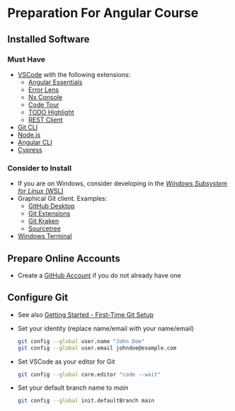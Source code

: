 # Preparation For Angular Course

## Installed Software

### Must Have

* [VSCode](https://code.visualstudio.com/) with the following extensions:
  * [Angular Essentials](https://marketplace.visualstudio.com/items?itemName=johnpapa.angular-essentials)
  * [Error Lens](https://marketplace.visualstudio.com/items?itemName=usernamehw.errorlens)
  * [Nx Console](https://marketplace.visualstudio.com/items?itemName=nrwl.angular-console)
  * [Code Tour](https://marketplace.visualstudio.com/items?itemName=vsls-contrib.codetour)
  * [TODO Highlight](https://marketplace.visualstudio.com/items?itemName=wayou.vscode-todo-highlight)
  * [REST Client](https://marketplace.visualstudio.com/items?itemName=humao.rest-client)
* [Git CLI](https://git-scm.com/)
* [Node.js](https://nodejs.org/en/)
* [Angular CLI](https://angular.io/cli)
* [Cypress](https://docs.cypress.io/guides/getting-started/installing-cypress)

### Consider to Install

* If you are on Windows, consider developing in the [*Windows Subsystem for Linux* (WSL)](https://docs.microsoft.com/de-de/windows/wsl/install)
* Graphical Git client. Examples:
  * [GitHub Desktop](https://desktop.github.com/)
  * [Git Extensions](http://gitextensions.github.io/)
  * [Git Kraken](https://www.gitkraken.com/)
  * [Sourcetree](https://www.sourcetreeapp.com/)
* [Windows Terminal](https://github.com/microsoft/terminal)

## Prepare Online Accounts

* Create a [GitHub Account](https://github.com/signup) if you do not already have one

## Configure Git

* See also [Getting Started - First-Time Git Setup](https://git-scm.com/book/en/v2/Getting-Started-First-Time-Git-Setup)
* Set your identity (replace name/email with your name/email)

    ```bash
    git config --global user.name "John Doe"
    git config --global user.email johndoe@example.com
    ```

* Set VSCode as your editor for Git

    ```bash
    git config --global core.editor "code --wait"
    ```

* Set your default branch name to *main*

    ```bash
    git config --global init.defaultBranch main
    ```
